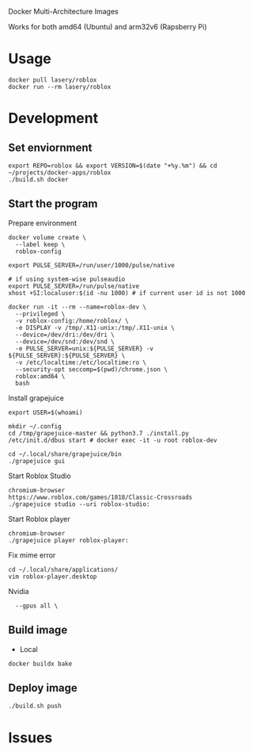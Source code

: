 Docker Multi-Architecture Images

Works for both amd64 (Ubuntu) and arm32v6 (Rapsberry Pi)

# Usage
```
docker pull lasery/roblox
docker run --rm lasery/roblox
```

# Development

## Set enviornment
```
export REPO=roblox && export VERSION=$(date "+%y.%m") && cd ~/projects/docker-apps/roblox
./build.sh docker
```

## Start the program
Prepare environment
```
docker volume create \
  --label keep \
  roblox-config

export PULSE_SERVER=/run/user/1000/pulse/native

# if using system-wise pulseaudio
export PULSE_SERVER=/run/pulse/native
xhost +SI:localuser:$(id -nu 1000) # if current user id is not 1000
```

```
docker run -it --rm --name=roblox-dev \
  --privileged \
  -v roblox-config:/home/roblox/ \
  -e DISPLAY -v /tmp/.X11-unix:/tmp/.X11-unix \
  --device=/dev/dri:/dev/dri \
  --device=/dev/snd:/dev/snd \
  -e PULSE_SERVER=unix:${PULSE_SERVER} -v ${PULSE_SERVER}:${PULSE_SERVER} \
  -v /etc/localtime:/etc/localtime:ro \
  --security-opt seccomp=$(pwd)/chrome.json \
  roblox:amd64 \
  bash
```

Install grapejuice
```
export USER=$(whoami)

mkdir ~/.config
cd /tmp/grapejuice-master && python3.7 ./install.py
/etc/init.d/dbus start # docker exec -it -u root roblox-dev
```

```
cd ~/.local/share/grapejuice/bin
./grapejuice gui
```

Start Roblox Studio
```
chromium-browser
https://www.roblox.com/games/1818/Classic-Crossroads
./grapejuice studio --uri roblox-studio:
```

Start Roblox player
```
chromium-browser
./grapejuice player roblox-player:
```

Fix mime error
```
cd ~/.local/share/applications/
vim roblox-player.desktop
```

Nvidia
```
  --gpus all \
```

## Build image
- Local
```
docker buildx bake
```

## Deploy image
```
./build.sh push
```

# Issues

